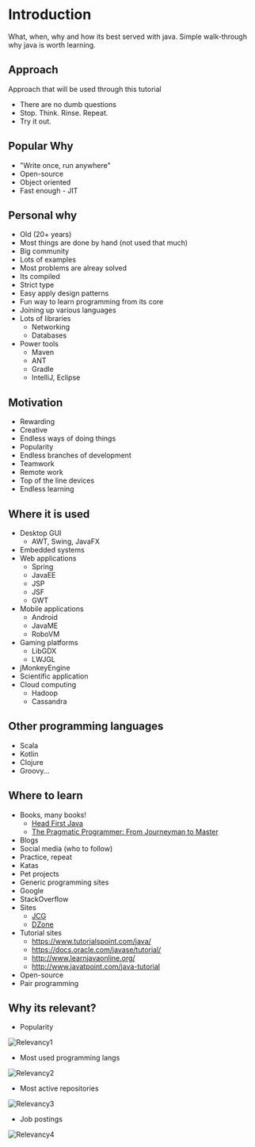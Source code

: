 # Introduction

What, when, why and how its best served with java. Simple walk-through why java is worth learning.

## Approach

Approach that will be used through this tutorial

- There are no dumb questions
- Stop. Think. Rinse. Repeat.
- Try it out.

## Popular Why
- "Write once, run anywhere"
- Open-source
- Object oriented
- Fast enough - JIT

## Personal why
- Old (20+ years)
- Most things are done by hand (not used that much)
- Big community
- Lots of examples
- Most problems are alreay solved
- Its compiled
- Strict type
- Easy apply design patterns
- Fun way to learn programming from its core
- Joining up various languages
- Lots of libraries
    - Networking
    - Databases
- Power tools
    - Maven
    - ANT
    - Gradle
    - IntelliJ, Eclipse

## Motivation
- Rewarding
- Creative
- Endless ways of doing things
- Popularity
- Endless branches of development 
- Teamwork 
- Remote work 
- Top of the line devices
- Endless learning

## Where it is used
- Desktop GUI
    - AWT, Swing, JavaFX
- Embedded systems
- Web applications
    - Spring
    - JavaEE
    - JSP
    - JSF
    - GWT
- Mobile applications
    - Android
    - JavaME
    - RoboVM
- Gaming platforms
    - LibGDX
    - LWJGL
- jMonkeyEngine
- Scientific application
- Cloud computing
    - Hadoop
    - Cassandra

## Other programming languages
- Scala
- Kotlin
- Clojure
- Groovy...

## Where to learn
- Books, many books!
    - [Head First Java](https://www.amazon.com/Head-First-Java-Kathy-Sierra/dp/0596009208)
    - [The Pragmatic Programmer: From Journeyman to Master](https://www.goodreads.com/book/show/4099.The_Pragmatic_Programmer)
- Blogs
- Social media (who to follow)
- Practice, repeat
- Katas
- Pet projects
- Generic programming sites
- Google
- StackOverflow
- Sites
    - [JCG](https://www.javacodegeeks.com/)
    - [DZone](https://dzone.com/)
- Tutorial sites
    - https://www.tutorialspoint.com/java/
    - https://docs.oracle.com/javase/tutorial/
    - http://www.learnjavaonline.org/
    - http://www.javatpoint.com/java-tutorial
- Open-source
- Pair programming

## Why its relevant?

- Popularity

![Relevancy1](imgs/relevant_1.png)


- Most used programming langs 

![Relevancy2](imgs/relevant_2.png)

- Most active repositories

![Relevancy3](imgs/relevant_3.png)

- Job postings

![Relevancy4](imgs/relevant_4.png)

